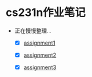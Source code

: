 # cs231n作业笔记

- 正在慢慢整理...
  - [x] [assignment1](assignment1)
  - [x] [assignment2](assignment2)
  - [x] [assignment3](assignment3)


